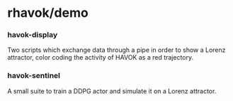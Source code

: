 # rhavok/demo

### **havok-display**
Two scripts which exchange data through a pipe in order to show a Lorenz attractor, color coding the activity of HAVOK as a red trajectory.

### **havok-sentinel**
A small suite to train a DDPG actor and simulate it on a Lorenz attractor.
